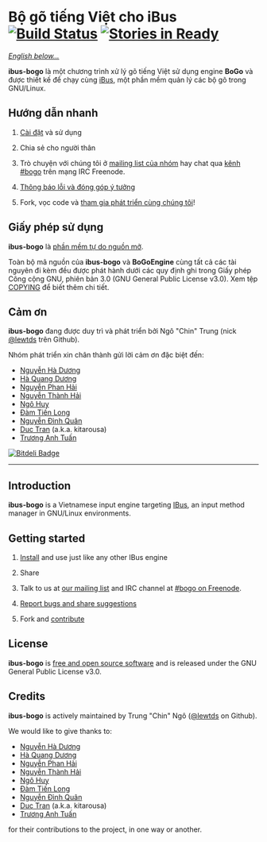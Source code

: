# Bộ gõ tiếng Việt cho iBus [![Build Status](https://travis-ci.org/BoGoEngine/ibus-bogo-python.png)](https://travis-ci.org/BoGoEngine/ibus-bogo-python) [![Stories in Ready](https://badge.waffle.io/bogoengine/ibus-bogo-python.png?label=ready)](http://waffle.io/bogoengine/ibus-bogo-python)

[*English below...*](#introduction)

**ibus-bogo** là một chương trình xử lý gõ tiếng Việt sử dụng engine **BoGo**
và được thiết kế để chạy cùng [iBus](http://code.google.com/p/ibus/),
một phần mềm quản lý các bộ gõ trong GNU/Linux.

## Hướng dẫn nhanh

1. [Cài đặt](doc/sphinx/install.rst) và sử dụng

2. Chia sẻ cho người thân

3. Trò chuyện với chúng tôi ở [mailing list của nhóm][1] hay chat qua [kênh #bogo][2] trên mạng IRC Freenode.

4. [Thông báo lỗi và đóng góp ý tưởng](https://github.com/BoGoEngine/ibus-bogo-python/issues?state=open)

5. Fork, vọc code và [tham gia phát triển cùng chúng tôi][3]!

[1]: https://groups.google.com/forum/?fromgroups#!forum/bogoengine-dev
[2]: https://kiwiirc.com/client/chat.freenode.net/?nick=bogo-user|?&theme=basic#bogo
[3]: doc/sphinx/contributing.rst

## Giấy phép sử dụng

**ibus-bogo** là
[phần mềm tự do nguồn mở](http://en.wikipedia.org/wiki/Free_and_open_source_software).

Toàn bộ mã nguồn của **ibus-bogo** và **BoGoEngine** cùng tất
cả các tài nguyên đi kèm đều được phát hành dưới các quy định ghi
trong Giấy phép Công cộng GNU, phiên bản 3.0 (GNU General Public
License v3.0).  Xem tệp [COPYING](COPYING) để biết thêm chi tiết.

## Cảm ơn

**ibus-bogo** đang được duy trì và phát triển bởi Ngô "Chin" Trung
(nick [@lewtds](https://github.com/lewtds/) trên Github).

Nhóm phát triển xin chân thành gửi lời cảm ơn đặc biệt đến:

* [Nguyễn Hà Dương](https://github.com/CMPITG)
* [Hà Quang Dương](https://github.com/haqduong)
* [Nguyễn Phan Hải](https://github.com/hainp)
* [Nguyễn Thành Hải](https://github.com/phaikawl)
* [Ngô Huy](https://github.com/NgoHuy)
* [Đàm Tiến Long](https://github.com/fuzzysource)
* [Nguyễn Đình Quân](https://github.com/Narga)
* [Duc Tran](https://github.com/sokomo) (a.k.a. kitarousa)
* [Trương Anh Tuấn](https://github.com/tuanta)


[![Bitdeli Badge](https://d2weczhvl823v0.cloudfront.net/BoGoEngine/ibus-bogo-python/trend.png)](https://bitdeli.com/free "Bitdeli Badge")

----

## Introduction

**ibus-bogo** is a Vietnamese input engine targeting
[IBus](http://code.google.com/p/ibus/), an input method manager in GNU/Linux
environments.

## Getting started

1. [Install](doc/sphinx/install.rst) and use just like any other IBus engine

2. Share

3. Talk to us at
   [our mailing list](https://groups.google.com/forum/?fromgroups#!forum/bogoengine-dev)
   and IRC channel at [#bogo on Freenode](https://kiwiirc.com/client/chat.freenode.net/?nick=bogo-user|?&theme=basic#bogo).

4. [Report bugs and share suggestions](https://github.com/BoGoEngine/ibus-bogo-python/issues?state=open)

5. Fork and [contribute](doc/CONTRIBUTE.md)

## License

**ibus-bogo** is [free and open source software](http://en.wikipedia.org/wiki/Free_and_open_source_software)
and is released under the GNU General Public License v3.0.

## Credits

**ibus-bogo** is actively maintained by Trung "Chin" Ngô
([@lewtds](https://github.com/lewtds/) on Github).

We would like to give thanks to:

* [Nguyễn Hà Dương](https://github.com/CMPITG)
* [Hà Quang Dương](https://github.com/haqduong)
* [Nguyễn Phan Hải](https://github.com/hainp)
* [Nguyễn Thành Hải](https://github.com/phaikawl)
* [Ngô Huy](https://github.com/NgoHuy)
* [Đàm Tiến Long](https://github.com/fuzzysource)
* [Nguyễn Đình Quân](https://github.com/Narga)
* [Duc Tran](https://github.com/sokomo) (a.k.a. kitarousa)
* [Trương Anh Tuấn](https://github.com/tuanta)

for their contributions to the project, in one way or another.
